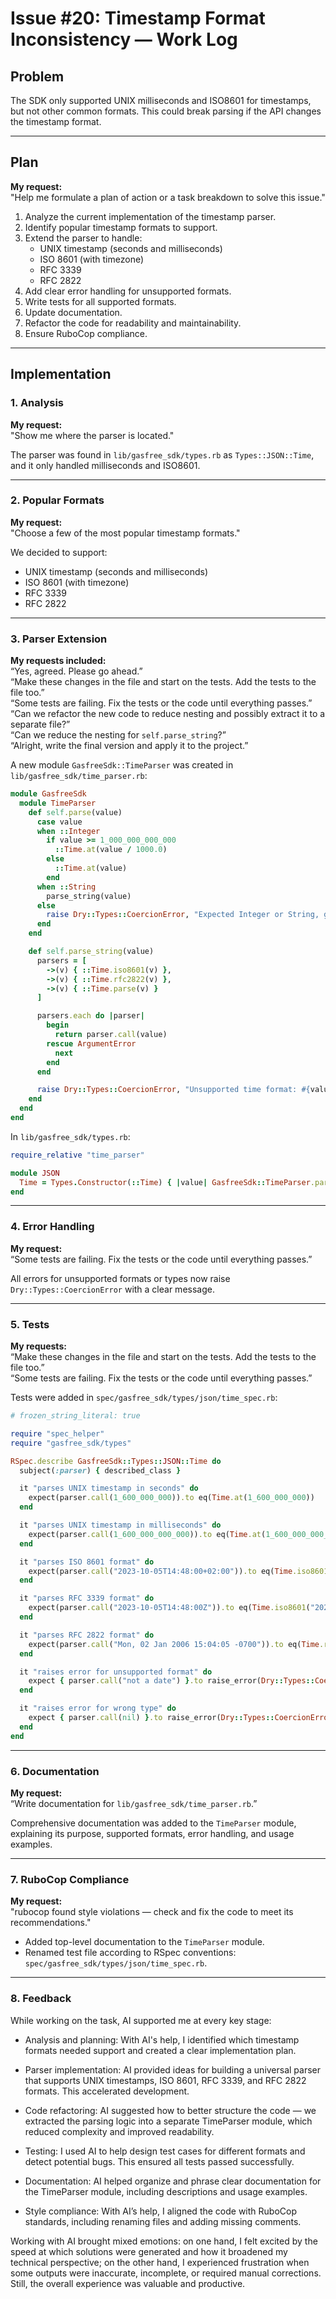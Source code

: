 # Issue #20: Timestamp Format Inconsistency — Work Log

## Problem

The SDK only supported UNIX milliseconds and ISO8601 for timestamps, but not other common formats. This could break parsing if the API changes the timestamp format.

---

## Plan

**My request:**\
"Help me formulate a plan of action or a task breakdown to solve this issue."

1. Analyze the current implementation of the timestamp parser.
2. Identify popular timestamp formats to support.
3. Extend the parser to handle:
   - UNIX timestamp (seconds and milliseconds)
   - ISO 8601 (with timezone)
   - RFC 3339
   - RFC 2822
4. Add clear error handling for unsupported formats.
5. Write tests for all supported formats.
6. Update documentation.
7. Refactor the code for readability and maintainability.
8. Ensure RuboCop compliance.

---

## Implementation

### 1. Analysis

**My request:**\
"Show me where the parser is located."

The parser was found in `lib/gasfree_sdk/types.rb` as `Types::JSON::Time`, and it only handled milliseconds and ISO8601.

---

### 2. Popular Formats

**My request:**\
"Choose a few of the most popular timestamp formats."

We decided to support:

- UNIX timestamp (seconds and milliseconds)
- ISO 8601 (with timezone)
- RFC 3339
- RFC 2822

---

### 3. Parser Extension

**My requests included:**\
“Yes, agreed. Please go ahead.”\
“Make these changes in the file and start on the tests. Add the tests to the file too.”\
“Some tests are failing. Fix the tests or the code until everything passes.”\
“Can we refactor the new code to reduce nesting and possibly extract it to a separate file?”\
“Can we reduce the nesting for `self.parse_string`?”\
“Alright, write the final version and apply it to the project.”

A new module `GasfreeSdk::TimeParser` was created in `lib/gasfree_sdk/time_parser.rb`:

```ruby
module GasfreeSdk
  module TimeParser
    def self.parse(value)
      case value
      when ::Integer
        if value >= 1_000_000_000_000
          ::Time.at(value / 1000.0)
        else
          ::Time.at(value)
        end
      when ::String
        parse_string(value)
      else
        raise Dry::Types::CoercionError, "Expected Integer or String, got #{value.class}"
      end
    end

    def self.parse_string(value)
      parsers = [
        ->(v) { ::Time.iso8601(v) },
        ->(v) { ::Time.rfc2822(v) },
        ->(v) { ::Time.parse(v) }
      ]

      parsers.each do |parser|
        begin
          return parser.call(value)
        rescue ArgumentError
          next
        end
      end

      raise Dry::Types::CoercionError, "Unsupported time format: #{value.inspect}"
    end
  end
end
```

In `lib/gasfree_sdk/types.rb`:

```ruby
require_relative "time_parser"

module JSON
  Time = Types.Constructor(::Time) { |value| GasfreeSdk::TimeParser.parse(value) }
end
```

---

### 4. Error Handling

**My request:**\
“Some tests are failing. Fix the tests or the code until everything passes.”

All errors for unsupported formats or types now raise `Dry::Types::CoercionError` with a clear message.

---

### 5. Tests

**My requests:**\
“Make these changes in the file and start on the tests. Add the tests to the file too.”\
“Some tests are failing. Fix the tests or the code until everything passes.”

Tests were added in `spec/gasfree_sdk/types/json/time_spec.rb`:

```ruby
# frozen_string_literal: true

require "spec_helper"
require "gasfree_sdk/types"

RSpec.describe GasfreeSdk::Types::JSON::Time do
  subject(:parser) { described_class }

  it "parses UNIX timestamp in seconds" do
    expect(parser.call(1_600_000_000)).to eq(Time.at(1_600_000_000))
  end

  it "parses UNIX timestamp in milliseconds" do
    expect(parser.call(1_600_000_000_000)).to eq(Time.at(1_600_000_000_000 / 1000.0))
  end

  it "parses ISO 8601 format" do
    expect(parser.call("2023-10-05T14:48:00+02:00")).to eq(Time.iso8601("2023-10-05T14:48:00+02:00"))
  end

  it "parses RFC 3339 format" do
    expect(parser.call("2023-10-05T14:48:00Z")).to eq(Time.iso8601("2023-10-05T14:48:00Z"))
  end

  it "parses RFC 2822 format" do
    expect(parser.call("Mon, 02 Jan 2006 15:04:05 -0700")).to eq(Time.rfc2822("Mon, 02 Jan 2006 15:04:05 -0700"))
  end

  it "raises error for unsupported format" do
    expect { parser.call("not a date") }.to raise_error(Dry::Types::CoercionError, /Unsupported time format/)
  end

  it "raises error for wrong type" do
    expect { parser.call(nil) }.to raise_error(Dry::Types::CoercionError, /Expected Integer or String/)
  end
end
```

---

### 6. Documentation

**My request:**\
“Write documentation for `lib/gasfree_sdk/time_parser.rb`.”

Comprehensive documentation was added to the `TimeParser` module, explaining its purpose, supported formats, error handling, and usage examples.

---

### 7. RuboCop Compliance

**My request:**\
"rubocop found style violations — check and fix the code to meet its recommendations."

- Added top-level documentation to the `TimeParser` module.
- Renamed test file according to RSpec conventions: `spec/gasfree_sdk/types/json/time_spec.rb`.

---

### 8. Feedback

While working on the task, AI supported me at every key stage:

- Analysis and planning: With AI's help, I identified which timestamp formats needed support and created a clear implementation plan.

- Parser implementation: AI provided ideas for building a universal parser that supports UNIX timestamps, ISO 8601, RFC 3339, and RFC 2822 formats. This accelerated development.

- Code refactoring: AI suggested how to better structure the code — we extracted the parsing logic into a separate TimeParser module, which reduced complexity and improved readability.

- Testing: I used AI to help design test cases for different formats and detect potential bugs. This ensured all tests passed successfully.

- Documentation: AI helped organize and phrase clear documentation for the TimeParser module, including descriptions and usage examples.

- Style compliance: With AI’s help, I aligned the code with RuboCop standards, including renaming files and adding missing comments.

Working with AI brought mixed emotions: on one hand, I felt excited by the speed at which solutions were generated and how it broadened my technical perspective; on the other hand, I experienced frustration when some outputs were inaccurate, incomplete, or required manual corrections. Still, the overall experience was valuable and productive.
